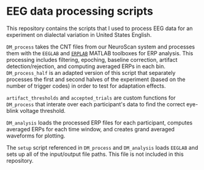 # EEG data processing scripts

This repository contains the scripts that I used to process EEG data for an experiment on dialectal variation in United States English. 

`DM_process` takes the CNT files from our NeuroScan system and processes them with the `EEGLAB` and [`ERPLAB`](https://github.com/lucklab/erplab) MATLAB toolboxes for ERP analysis. This processing includes filtering, epoching, baseline correction, artifact detection/rejection, and computing averaged ERPs in each bin. `DM_process_half` is an adapted version of this script that separately processes the first and second halves of the experiment (based on the number of trigger codes) in order to test for adaptation effects.

`artifact_thresholds` and `accepted_trials` are custom functions for `DM_process` that interate over each participant's data to find the correct eye-blink voltage threshold.

`DM_analysis` loads the processed ERP files for each participant, computes averaged ERPs for each time window, and creates grand averaged waveforms for plotting.

The `setup` script referenced in `DM_process` and `DM_analysis` loads `EEGLAB` and sets up all of the input/output file paths. This file is not included in this repository.
